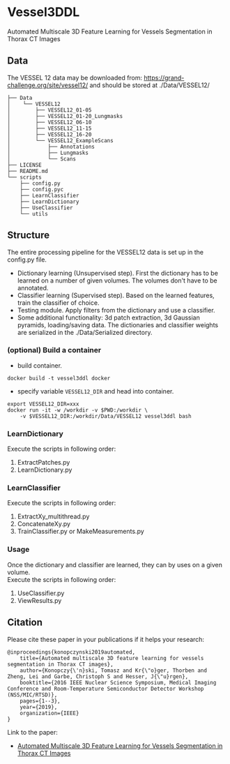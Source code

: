 # Vessel3DDL

Automated Multiscale 3D Feature Learning for Vessels Segmentation in Thorax CT Images

## Data

The VESSEL 12 data may be downloaded from: https://grand-challenge.org/site/vessel12/
and should be stored at ./Data/VESSEL12/
```
├── Data
│    └── VESSEL12
│        ├── VESSEL12_01-05
│        ├── VESSEL12_01-20_Lungmasks
│        ├── VESSEL12_06-10
│        ├── VESSEL12_11-15
│        ├── VESSEL12_16-20
│        └── VESSEL12_ExampleScans
│            ├── Annotations
│            ├── Lungmasks
│            └── Scans
├── LICENSE
├── README.md
└── scripts
    ├── config.py
    ├── config.pyc
    ├── LearnClassifier
    ├── LearnDictionary
    ├── UseClassifier
    └── utils
```
## Structure
The entire processing pipeline for the VESSEL12 data is set up in the config.py file.
* Dictionary learning (Unsupervised step). First the dictionary has to be learned on a number of given volumes. The volumes don't have to be annotated. 
* Classifier learning (Supervised step). Based on the learned features, train the classifier of choice.
* Testing module. Apply filters from the dictionary and use a classifier.
* Some additional functionality: 3d patch extraction, 3d Gaussian pyramids, loading/saving data.
The dictionaries and classifier weights are serialized in the ./Data/Serialized directory.

### (optional) Build a container
* build container.
```
docker build -t vessel3ddl docker
```
* specify variable `VESSEL12_DIR` and head into container.
```
export VESSEL12_DIR=xxx
docker run -it -w /workdir -v $PWD:/workdir \
    -v $VESSEL12_DIR:/workdir/Data/VESSEL12 vessel3ddl bash
```

### LearnDictionary
Execute the scripts in following order: <br />
1. ExtractPatches.py <br />
2. LearnDictionary.py <br />
### LearnClassifier
Execute the scripts in following order: <br />
1. ExtractXy_multithread.py <br />
2. ConcatenateXy.py <br />
3. TrainClassifier.py or MakeMeasurements.py <br />
### Usage
Once the dictionary and classifier are learned, they can by uses on a given volume. <br />
Execute the scripts in following order: <br />
1. UseClassifier.py <br />
2. ViewResults.py <br />

## Citation
Please cite these paper in your publications if it helps your research:

    @inproceedings{konopczynski2019automated,
        title={Automated multiscale 3D feature learning for vessels segmentation in Thorax CT images},
        author={Konopczy{\'n}ski, Tomasz and Kr{\"o}ger, Thorben and Zheng, Lei and Garbe, Christoph S and Hesser, J{\"u}rgen},
        booktitle={2016 IEEE Nuclear Science Symposium, Medical Imaging Conference and Room-Temperature Semiconductor Detector Workshop (NSS/MIC/RTSD)},
        pages={1--3},
        year={2019},
        organization={IEEE}
    }
    
Link to the paper:

- [Automated Multiscale 3D Feature Learning for Vessels Segmentation in Thorax CT Images](https://arxiv.org/abs/1901.01562)

